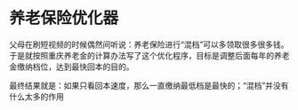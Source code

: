 # 养老保险优化器

父母在刷短视频的时候偶然间听说：养老保险进行“混档”可以多领取很多很多钱。于是就按照重庆养老金的计算办法写了这个优化程序，目标是调整后面每年的养老金缴纳档位，达到最快回本的目的。

最终结果就是：如果只看回本速度，那么一直缴纳最低档是最快的；“混档”并没有什么太多的作用